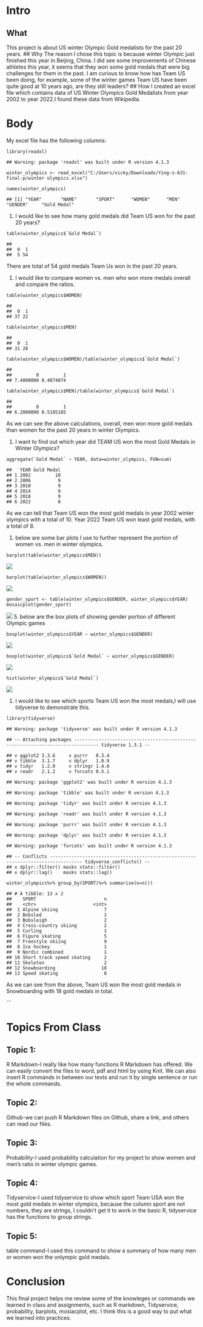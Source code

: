 # Intro

## What

This project is about US winter Olympic Gold medalists for the past 20
years. ## Why The reason I chose this topic is because winter Olympic
just finished this year in Beijing, China. I did see some improvements
of Chinese athletes this year, it seems that they won some gold medals
that were big challenges for them in the past. I am curious to know how
has Team US been doing, for example, some of the winter games Team US
have been quite good at 10 years ago, are they still leaders? ## How I
created an excel file which contains data of US Winter Olympics Gold
Medalists from year 2002 to year 2022.I found these data from Wikipedia.
# Body

My excel file has the following columns:

    library(readxl)

    ## Warning: package 'readxl' was built under R version 4.1.3

    winter_olympics <- read_excel("C:/Users/vicky/Downloads/Ying-s-631-final-p/winter olympics.xlsx")

    names(winter_olympics)

    ## [1] "YEAR"       "NAME"       "SPORT"      "WOMEN"      "MEN"        "GENDER"     "Gold Medal"

1.  I would like to see how many gold medals did Team US won for the
    past 20 years?

<!-- -->

    table(winter_olympics$`Gold Medal`)

    ## 
    ##  0  1 
    ##  5 54

There are total of 54 gold medals Team Us won in the past 20 years.

1.  I would like to compare women vs. men who won more medals overall
    and compare the ratios.

<!-- -->

    table(winter_olympics$WOMEN)

    ## 
    ##  0  1 
    ## 37 22

    table(winter_olympics$MEN)

    ## 
    ##  0  1 
    ## 31 28

    table(winter_olympics$WOMEN)/table(winter_olympics$`Gold Medal`)

    ## 
    ##         0         1 
    ## 7.4000000 0.4074074

    table(winter_olympics$MEN)/table(winter_olympics$`Gold Medal`)

    ## 
    ##         0         1 
    ## 6.2000000 0.5185185

As we can see the above calculations, overall, men won more gold medals
than women for the past 20 years in winter Olympics.

1.  I want to find out which year did TEAM US won the most Gold Medals
    in Winter Olympics?

<!-- -->

    aggregate(`Gold Medal` ~ YEAR, data=winter_olympics, FUN=sum)

    ##   YEAR Gold Medal
    ## 1 2002         10
    ## 2 2006          9
    ## 3 2010          9
    ## 4 2014          9
    ## 5 2018          9
    ## 6 2022          8

As we can tell that Team US won the most gold medals in year 2002 winter
olympics with a total of 10. Year 2022 Team US won least gold medals,
with a total of 8.

1.  below are some bar plots I use to further represent the portion of
    women vs. men in winter olympics.

<!-- -->

    barplot(table(winter_olympics$MEN))

![](README_files/figure-markdown_strict/unnamed-chunk-9-1.png)

    barplot(table(winter_olympics$WOMEN))

![](README_files/figure-markdown_strict/unnamed-chunk-10-1.png)

    gender_sport <- table(winter_olympics$GENDER, winter_olympics$YEAR)
    mosaicplot(gender_sport)

![](README_files/figure-markdown_strict/unnamed-chunk-11-1.png) 5. below
are the box plots of showing gender portion of different Olympic games

    boxplot(winter_olympics$YEAR ~ winter_olympics$GENDER)

![](README_files/figure-markdown_strict/unnamed-chunk-12-1.png)

    boxplot(winter_olympics$`Gold Medal` ~ winter_olympics$GENDER)

![](README_files/figure-markdown_strict/unnamed-chunk-13-1.png)

    hist(winter_olympics$`Gold Medal`)

![](README_files/figure-markdown_strict/unnamed-chunk-14-1.png)

1.  I would like to see which sports Team US won the most medals,I will
    use tidyverse to demonstrate this.

<!-- -->

    library(tidyverse)

    ## Warning: package 'tidyverse' was built under R version 4.1.3

    ## -- Attaching packages ------------------------------------------------------------------------------- tidyverse 1.3.1 --

    ## v ggplot2 3.3.6     v purrr   0.3.4
    ## v tibble  3.1.7     v dplyr   1.0.9
    ## v tidyr   1.2.0     v stringr 1.4.0
    ## v readr   2.1.2     v forcats 0.5.1

    ## Warning: package 'ggplot2' was built under R version 4.1.3

    ## Warning: package 'tibble' was built under R version 4.1.3

    ## Warning: package 'tidyr' was built under R version 4.1.3

    ## Warning: package 'readr' was built under R version 4.1.3

    ## Warning: package 'purrr' was built under R version 4.1.3

    ## Warning: package 'dplyr' was built under R version 4.1.3

    ## Warning: package 'forcats' was built under R version 4.1.3

    ## -- Conflicts ---------------------------------------------------------------------------------- tidyverse_conflicts() --
    ## x dplyr::filter() masks stats::filter()
    ## x dplyr::lag()    masks stats::lag()

    winter_olympics%>% group_by(SPORT)%>% summarise(n=n())

    ## # A tibble: 13 x 2
    ##    SPORT                         n
    ##    <chr>                     <int>
    ##  1 Alpine skiing                 7
    ##  2 Bobsled                       1
    ##  3 Bobsleigh                     2
    ##  4 Cross-country skiing          2
    ##  5 Curling                       1
    ##  6 Figure skating                5
    ##  7 Freestyle skiing              9
    ##  8 Ice hockey                    1
    ##  9 Nordic combined               1
    ## 10 Short track speed skating     2
    ## 11 Skeleton                      2
    ## 12 Snowboarding                 18
    ## 13 Speed skating                 8

As we can see from the above, Team US won the most gold medals in
Snowboarding with 18 gold medals in total.

\`\`\`

# Topics From Class

## Topic 1:

R Markdown-I really like how many functions R Markdown has offered. We
can easily convert the files to word, pdf and html by using Knit. We can
also insert R commands in between our texts and run it by single
sentence or run the whole commands.

## Topic 2:

Github-we can push R Markdown files on Github, share a link, and others
can read our files.

## Topic 3:

Probability-I used probability calculation for my project to show women
and men’s ratio in winter olympic games.

## Topic 4:

Tidyservice-I used tidyservice to show which sport Team USA won the most
gold medals in winter olympics, because the column sport are not
numbers, they are strings, I couldn’t get it to work in the basic R,
tidyservice has the functions to group strings.

## Topic 5:

table command-I used this command to show a summary of how many men or
women won the onlympic gold medals.

# Conclusion

This final project helps me review some of the knowleges or commands we
learned in class and assignments, such as R markdown, Tidyservice,
probability, barplots, mosiacplot, etc. I think this is a good way to
put what we learned into practices.
